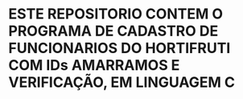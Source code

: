 <h1>ESTE REPOSITORIO CONTEM O PROGRAMA DE CADASTRO DE FUNCIONARIOS DO HORTIFRUTI COM IDs AMARRAMOS E VERIFICAÇÃO, EM LINGUAGEM C</h1>
